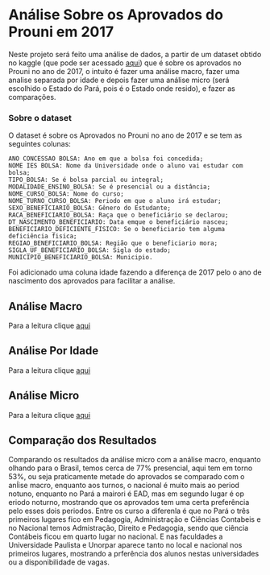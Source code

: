 # Análise Sobre os Aprovados do Prouni em 2017

Neste projeto será feito uma análise de dados, a partir de um dataset obtido no kaggle (que pode ser acessado [aqui](https://www.kaggle.com/datasets/raphaelmarconato/pro-uni-scholarship-2017)) que é sobre os aprovados no Prouni no ano de 2017, o intuito é fazer uma análise macro, fazer uma analise separada por idade e depois fazer uma análise micro (será escolhido o Estado do Pará, pois é o Estado onde resido), e fazer as comparações.

### Sobre o dataset

O dataset é sobre os Aprovados no Prouni no ano de 2017 e se tem as seguintes colunas:


    ANO CONCESSAO BOLSA: Ano em que a bolsa foi concedida;
    NOME IES BOLSA: Nome da Universidade onde o aluno vai estudar com bolsa;
    TIPO_BOLSA: Se é bolsa parcial ou integral;
    MODALIDADE_ENSINO_BOLSA: Se é presencial ou a distância;
    NOME_CURSO_BOLSA: Nome do curso;
    NOME_TURNO_CURSO_BOLSA: Periodo em que o aluno irá estudar;
    SEXO_BENEFICIARIO_BOLSA: Gênero do Estudante;
    RACA_BENEFICIARIO_BOLSA: Raça que o beneficiário se declarou;
    DT_NASCIMENTO_BENEFICIARIO: Data emque o beneficiário nasceu;
    BENEFICIARIO_DEFICIENTE_FISICO: Se o beneficiario tem alguma deficiência fisica;
    REGIAO_BENEFICIARIO_BOLSA: Região que o beneficiario mora;
    SIGLA_UF_BENEFICIARIO_BOLSA: Sigla do estado;
    MUNICIPIO_BENEFICIARIO_BOLSA: Municipio.

Foi adicionado uma coluna idade fazendo a diferença de 2017 pelo o ano de nascimento dos aprovados para facilitar a análise.


## Análise Macro

Para a leitura clique [aqui](https://github.com/gustavoramos82/visualiza-o-prouni-2017/blob/main/textos/Analise%20macro.md)

## Análise Por Idade

Para a leitura clique [aqui](https://github.com/gustavoramos82/visualiza-o-prouni-2017/blob/main/textos/Analise%20Por%20Idade.md)

## Análise Micro

Para a leitura clique [aqui](https://github.com/gustavoramos82/visualiza-o-prouni-2017/blob/main/textos/Analise%20Micro.md)

## Comparação dos Resultados

 Comparando os resultados da análise micro com a análise macro, enquanto olhando para o Brasil, temos cerca de 77% presencial, aqui tem em torno 53%, ou seja praticamente metade do aprovados se comparado com o anĺise macro, enquanto aos turnos, o nacional é muito mais ao period notuno, enquanto no Pará a mairori é EAD, mas em segundo lugar é op eriodo noturno, mostrando que os aprovados tem uma certa preferência pelo esses dois periodos. Entre os curso a diferenla é que no Pará o três primeiros lugares fico em Pedagogia, Administração e Ciências Contabeis e no Nacional temos Admistração, Direito e Pedagogia, sendo que ciência Contábeis ficou em quarto lugar no nacional.
 E nas faculdades a Universidade Paulista e Unorpar aparece tanto no local e nacional nos primeiros lugares, mostrando a prferência dos alunos nestas universidades ou a disponibilidade de vagas.

